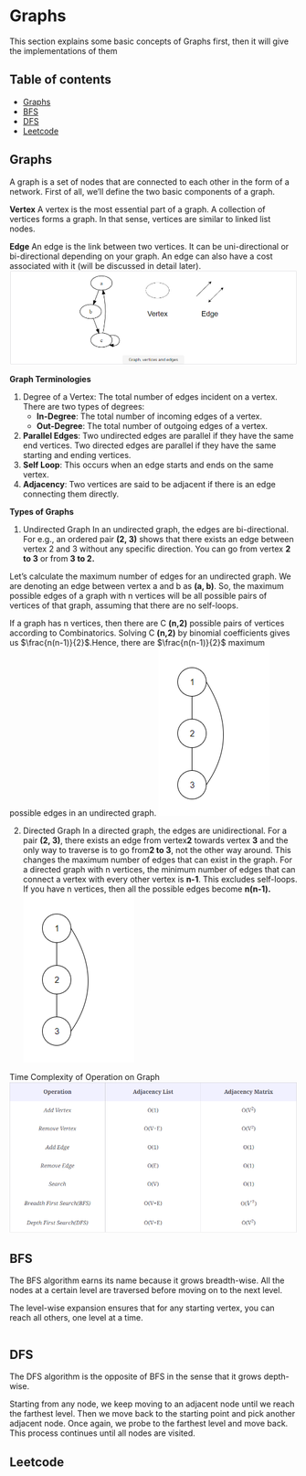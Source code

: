 # Graphs
This section explains some basic concepts of Graphs first, then it will give the implementations of them

## Table of contents
- [Graphs](#graphs)
- [BFS](#bfs)
- [DFS](#dfs)
- [Leetcode](#leetcode)
  

## Graphs
A graph is a set of nodes that are connected to each other in the form of a network. First of all, we’ll define the two basic components of a graph.

**Vertex**
A vertex is the most essential part of a graph. A collection of vertices forms a graph. In that sense, vertices are similar to linked list nodes.

**Edge**
An edge is the link between two vertices. It can be uni-directional or bi-directional depending on your graph. An edge can also have a cost associated with it (will be discussed in detail later).
![grpahs](https://github.com/lyb1234567/CS_Self_Study/blob/master/Data%20Structre%20and%20Algorithm/Graphs/image/Graph.PNG?raw=true)

**Graph Terminologies**
1. Degree of a Vertex: The total number of edges incident on a vertex. There are two types of degrees:
   - **In-Degree**: The total number of incoming edges of a vertex.
   - **Out-Degree**: The total number of outgoing edges of a vertex.
2. **Parallel Edges**: Two undirected edges are parallel if they have the same end vertices. Two directed edges are parallel if they have the same starting and ending vertices.
3. **Self Loop**: This occurs when an edge starts and ends on the same vertex.
4. **Adjacency**: Two vertices are said to be adjacent if there is an edge connecting them directly.


**Types of Graphs**
1. Undirected Graph
In an undirected graph, the edges are bi-directional. For e.g., an ordered pair **(2, 3)** shows that there exists an edge between vertex 2 and 3 without any specific direction. You can go from vertex **2 to 3** or from **3 to 2.**

Let’s calculate the maximum number of edges for an undirected graph. We are denoting an edge between vertex a and b as **(a, b)**. So, the maximum possible edges of a graph with n vertices will be all possible pairs of vertices of that graph, assuming that there are no self-loops.

If a graph has n vertices, then there are C **(n,2)** possible pairs of vertices according to Combinatorics.  Solving C **(n,2)** by binomial coefficients gives us $\frac{n(n-1)}{2}$.Hence, there are $\frac{n(n-1)}{2}$ maximum possible edges in an undirected graph.
![image](https://github.com/lyb1234567/CS_Self_Study/blob/master/Data%20Structre%20and%20Algorithm/Graphs/image/undirected_graph.PNG?raw=true)

2. Directed Graph
In a directed graph, the edges are unidirectional. For a pair **(2, 3)**, there exists an edge from vertex**2** towards vertex **3** and the only way to traverse is to go from**2 to 3**, not the other way around.
This changes the maximum number of edges that can exist in the graph. For a directed graph with n vertices, the minimum number of edges that can connect a vertex with every other vertex is **n-1**. This excludes self-loops.
If you have n vertices, then all the possible edges become **n(n-1).**
![image](https://github.com/lyb1234567/CS_Self_Study/blob/master/Data%20Structre%20and%20Algorithm/Graphs/image/undirected_graph.PNG?raw=true)

Time Complexity of Operation on Graph
![complexity](https://github.com/lyb1234567/CS_Self_Study/blob/master/Data%20Structre%20and%20Algorithm/Graphs/image/Complexity.PNG?raw=true)
## BFS
The BFS algorithm earns its name because it grows breadth-wise. All the nodes at a certain level are traversed before moving on to the next level.

The level-wise expansion ensures that for any starting vertex, you can reach all others, one level at a time.

```python

```

## DFS
The DFS algorithm is the opposite of BFS in the sense that it grows depth-wise.

Starting from any node, we keep moving to an adjacent node until we reach the farthest level. Then we move back to the starting point and pick another adjacent node. Once again, we probe to the farthest level and move back. This process continues until all nodes are visited.
## Leetcode